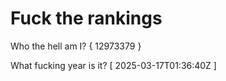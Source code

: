# Fuck the rankings

Who the hell am I?
{ 12973379 }

What fucking year is it?
[ 2025-03-17T01:36:40Z ]
